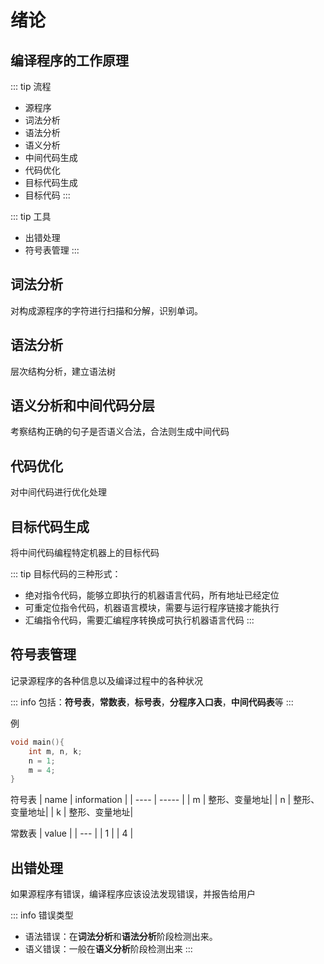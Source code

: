 # 绪论

## 编译程序的工作原理

::: tip 流程 
- 源程序
- 词法分析
- 语法分析
- 语义分析
- 中间代码生成
- 代码优化
- 目标代码生成
- 目标代码
:::

::: tip 工具
- 出错处理
- 符号表管理
:::


## 词法分析

对构成源程序的字符进行扫描和分解，识别单词。

## 语法分析

层次结构分析，建立语法树

## 语义分析和中间代码分层

考察结构正确的句子是否语义合法，合法则生成中间代码

## 代码优化

对中间代码进行优化处理

## 目标代码生成

将中间代码编程特定机器上的目标代码

::: tip
目标代码的三种形式：

- 绝对指令代码，能够立即执行的机器语言代码，所有地址已经定位
- 可重定位指令代码，机器语言模块，需要与运行程序链接才能执行
- 汇编指令代码，需要汇编程序转换成可执行机器语言代码
  :::

## 符号表管理

记录源程序的各种信息以及编译过程中的各种状况

::: info
包括：**符号表**，**常数表**，**标号表**，**分程序入口表**，**中间代码表**等
:::

例

```c++
void main(){
    int m, n, k;
    n = 1;
    m = 4;
}
```

符号表
| name | information |
| ---- | ----- |
| m | 整形、变量地址|
| n | 整形、变量地址|
| k | 整形、变量地址|

常数表
| value |
| --- |
| 1 | 
| 4 |

## 出错处理
如果源程序有错误，编译程序应该设法发现错误，并报告给用户

::: info
错误类型
- 语法错误：在**词法分析**和**语法分析**阶段检测出来。
- 语义错误：一般在**语义分析**阶段检测出来
:::
